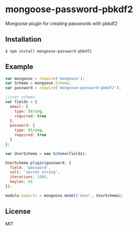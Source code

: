 # mongoose-password-pbkdf2

Mongoose plugin for creating passwords with pbkdf2

## Installation

    $ npm install mongoose-password-pbkdf2

## Example

```js
var mongoose = require('mongoose');
var Schema = mongoose.Schema;
var password = require('mongoose-password-pbkdf2');

//user schema
var fields = {
  email: {
    type: String,
    required: true
  },
  password: {
    type: String,
    required: true
  }
};

var UserSchema = new Schema(fields);

UserSchema.plugin(password, {
  field: 'password',
  salt: 'secret string',
  iterations: 1000,
  keylen: 64
});

module.exports = mongoose.model('User', UserSchema);

```

## License

MIT

